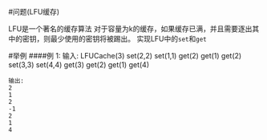 #问题(LFU缓存)

LFU是一个著名的缓存算法
对于容量为k的缓存，如果缓存已满，并且需要逐出其中的密钥，则最少使用的密钥将被踢出。
实现LFU中的`set`和`get`

#举例
####例 1:
    输入:
    LFUCache(3)
    set(2,2)
    set(1,1)
    get(2)
    get(1)
    get(2)
    set(3,3)
    set(4,4)
    get(3)
    get(2)
    get(1)
    get(4)
    
    输出:
    2
    1
    2
    -1
    2
    1
    4


